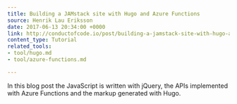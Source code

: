 ```yaml
---
title: Building a JAMstack site with Hugo and Azure Functions
source: Henrik Lau Eriksson
date: 2017-06-13 20:34:00 +0000
link: http://conductofcode.io/post/building-a-jamstack-site-with-hugo-and-azure-functions/
content_type: Tutorial
related_tools:
- tool/hugo.md
- tool/azure-functions.md

---
```

In this blog post the JavaScript is written with jQuery, the APIs implemented with Azure Functions and the markup generated with Hugo.
